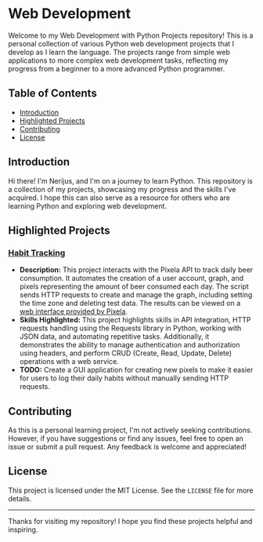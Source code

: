 # Web Development

Welcome to my Web Development with Python Projects repository! This is a personal collection of various Python web development projects that I develop as I learn the language. The projects range from simple web applications to more complex web development tasks, reflecting my progress from a beginner to a more advanced Python programmer.

## Table of Contents
- [Introduction](#introduction)
- [Highlighted Projects](#highlighted-projects)
- [Contributing](#contributing)
- [License](#license)

## Introduction

Hi there! I'm Nerijus, and I'm on a journey to learn Python. This repository is a collection of my projects, showcasing my progress and the skills I've acquired. I hope this can also serve as a resource for others who are learning Python and exploring web development.

## Highlighted Projects

### [Habit Tracking](https://github.com/nerkyzas157/Web-Development/tree/main/Habit_Tracking)
- **Description:** This project interacts with the Pixela API to track daily beer consumption. It automates the creation of a user account, graph, and pixels representing the amount of beer consumed each day. The script sends HTTP requests to create and manage the graph, including setting the time zone and deleting test data. The results can be viewed on a [web interface provided by Pixela](https://pixe.la//v1/users/nerkyzas157/graphs/beergraph1.html). 
- **Skills Highlighted:** This project highlights skills in API integration, HTTP requests handling using the Requests library in Python, working with JSON data, and automating repetitive tasks. Additionally, it demonstrates the ability to manage authentication and authorization using headers, and perform CRUD (Create, Read, Update, Delete) operations with a web service.
- **TODO:** Create a GUI application for creating new pixels to make it easier for users to log their daily habits without manually sending HTTP requests.

## Contributing

As this is a personal learning project, I'm not actively seeking contributions. However, if you have suggestions or find any issues, feel free to open an issue or submit a pull request. Any feedback is welcome and appreciated!

## License

This project is licensed under the MIT License. See the `LICENSE` file for more details.

---

Thanks for visiting my repository! I hope you find these projects helpful and inspiring.
